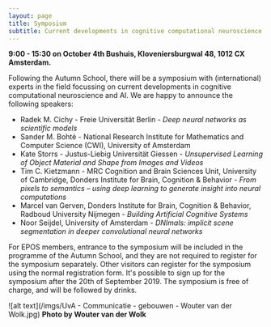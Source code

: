 ```yaml
---
layout: page
title: Symposium
subtitle: Current developments in cognitive computational neuroscience and AI
---
```


**9:00 - 15:30 on October 4th
Bushuis, Kloveniersburgwal 48, 1012 CX Amsterdam.**


Following the Autumn School, there will be a symposium with (international) experts in the field focussing on current developments in cognitive computational neuroscience and AI. We are happy to announce the following speakers:

* Radek M. Cichy - Freie Universität Berlin - *Deep neural networks as scientific models*
* Sander M. Bohté - National Research Institute for Mathematics and Computer Science (CWI), University of Amsterdam
* Kate Storrs - Justus-Liebig Universität Giessen - *Unsupervised Learning of Object Material and Shape from Images and Videos*
* Tim C. Kietzmann - MRC Cognition and Brain Sciences Unit, University of Cambridge, Donders Institute for Brain, Cognition & Behavior - *From pixels to semantics – using deep learning to generate insight into neural computations*
* Marcel van Gerven, Donders Institute for Brain, Cognition & Behavior, Radboud University Nijmegen - *Building Artificial Cognitive Systems*
* Noor Seijdel, University of Amsterdam - *DNImals: implicit scene segmentation in deeper convolutional neural networks* 



For EPOS members, entrance to the symposium will be included in the programme of the Autumn School, and they are not required to register for the symposium separately. Other visitors can register for the symposium using the normal registration form. It's possible to sign up for the symposium after the 20th of September 2019.
The symposium is free of charge, and will be followed by drinks.

![alt text](/imgs/UvA - Communicatie - gebouwen - Wouter van der Wolk.jpg)
**Photo by Wouter van der Wolk**
